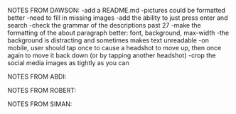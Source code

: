 NOTES FROM DAWSON:
-add a README.md
-pictures could be formatted better
-need to fill in missing images
-add the ability to just press enter and search
-check the grammar of the descriptions past 27
-make the formatting of the about paragraph better: font, background, max-width
-the background is distracting and sometimes makes text unreadable
-on mobile, user should tap once to cause a headshot to move up, then once again to move it back down (or by tapping another headshot)
-crop the social media images as tightly as you can

NOTES FROM ABDI:

NOTES FROM ROBERT:

NOTES FROM SIMAN: